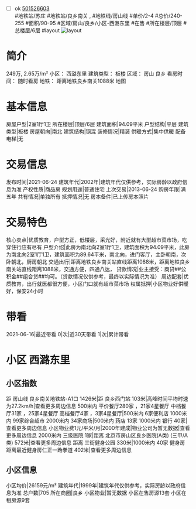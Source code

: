 - [ ] ok [501526603](https://bj.5i5j.com/ershoufang/501526603.html)  
 #地铁站/苏庄 #地铁站/良乡南关 ,  #地铁线/房山线
#单价/2-4 #总价/240-255 #面积/90-95   #区域/房山/良乡/小区-西潞东里 #在售 #所在楼层/顶层 #总楼层/6层 #layout 
![layout](http://image2a.5i5j.com/bdir/layout/36049acca6c14c9dabfcd491490470f9.jpg_P5.jpg) 
# 简介 
 249万,  2.65万/m² 
小区： 西潞东里
建筑类型： 板楼
区域： 房山 良乡
看房时间： 随时看房
地铁： 距离地铁良乡南关1088米 地图
# 基本信息 
 房屋户型|2室1厅1卫
所在楼层|顶层/6层
建筑面积|94.09平米
户型结构|平层
建筑类型|板楼
房屋朝向|南北
建筑结构|钢混
装修情况|精装
供暖方式|集中供暖
配备电梯|无
# 交易信息 
 发布时间|2021-06-24
建筑年代|2002年|建筑年代仅供参考，实际房龄以政府信息为准
产权性质|商品房
规划用途|普通住宅
上次交易|2013-06-24
购房年限|满五年
共有情况|单独所有
抵押情况|无
房本备件|已上传房本照片
# 交易特色 
 核心卖点|优质教育，户型方正，低楼层，采光好，附近就有大型超市菜市场，吃穿住行应有尽有
户型介绍|此房为南北向2室1厅1卫，建筑面积为94.09平米，此房为南北向2室1厅1卫，建筑面积为89.64平米，南北向，进门客厅，主卧朝南，次卧朝北，厨房朝北
交通出行|距离地铁良乡南关站直线距离1088米，距离地铁良乡南关站直线距离1088米，交通方便，四通八达，
贷款情况|业主接受：商贷##公积金##组合贷##均可。（贷款情况仅供参考，最终以实际情况为准）
周边配套|优质教育，出行就医都很方便，小区门口就有超市菜市场
权属抵押|小区物业好供暖好，保安24小时
# 带看 
 2021-06-16|最近带看	 0|次|近30天带看	 1|次|累计带看
# 小区 西潞东里
## 小区指数 
 距 房山线 良乡南关地铁站-A1口 1426米|距 良乡西门站 103米|高峰时间平均时速为27.2km/h|查看更多周边信息
500米内 平价餐厅280家 ，21家4星餐厅
中档餐厅31家 ，25家4星餐厅
高档餐厅4家 ，3家4星餐厅|500米内 6家便利店
1000米内 99家综合超市
2000米内 34家商场|500米内 药店 13家
1000米内 银行 40家|查看更多周边信息
小区物业费1元/平米/月|2000年建成|物业公司为暂无数据|查看更多周边信息
2000米内 三级医院 1家|距离 北京市房山区良乡医院(A类) (三甲/A类) 572米|查看更多周边信息
距离 三街健身公园 330米|1000米内 40家 健身房
距离最近健身房仁正一跆拳道 402米|查看更多周边信息
## 小区信息 
 小区均价|26159元/m²
建筑年代|1999年|建筑年代仅供参考，实际房龄以政府信息为准
总户数|705
所在商圈|良乡
小区物业|暂无数据
小区在售房源13套
小区在租房源9套
